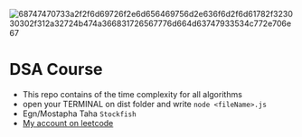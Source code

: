 ![68747470733a2f2f6d69726f2e6d656469756d2e636f6d2f6d61782f323030302f312a32724b474a366831726567776d664d63747933534c772e706e67](https://github.com/M0staphaTaha/algorithms-and-data-structures/assets/101586362/2888adf6-f52e-4d68-a431-43955b474cd8)

# DSA Course
-  This repo contains of the time complexity for all algorithms 
-  open your TERMINAL on dist folder and write ```node <fileName>.js ```
-  Egn/Mostapha Taha ```Stockfish ```
-  
    <a href="https://leetcode.com/M0staphaTaha/">My account on leetcode</a>
